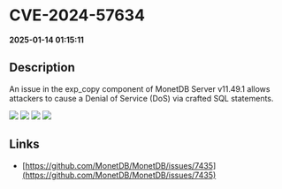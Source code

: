 # CVE-2024-57634

**2025-01-14 01:15:11**

## Description
An issue in the exp_copy component of MonetDB Server v11.49.1 allows attackers to cause a Denial of Service (DoS) via crafted SQL statements.

![](https://img.shields.io/static/v1?label=Exploit&message=Yes&color=red)
![](https://img.shields.io/static/v1?label=Score&message=7.5&color=red)
![](https://img.shields.io/static/v1?label=Severity&message=HIGH&color=red)
![](https://img.shields.io/static/v1?label=CWE&message=SQL&color=green)

## Links
- [https://github.com/MonetDB/MonetDB/issues/7435](https://github.com/MonetDB/MonetDB/issues/7435)
